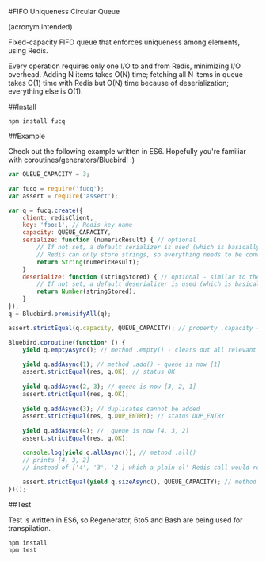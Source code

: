 #FIFO Uniqueness Circular Queue

(acronym intended)

Fixed-capacity FIFO queue that enforces uniqueness among elements, using Redis.

Every operation requires only one I/O to and from Redis, minimizing I/O overhead.
Adding N items takes O(N) time;
fetching all N items in queue takes O(1) time with Redis but O(N) time because of deserialization; 
everything else is O(1).

##Install

```
npm install fucq
```

##Example

Check out the following example written in ES6. Hopefully you're familiar with coroutines/generators/Bluebird! :)

```JavaScript
var QUEUE_CAPACITY = 3;

var fucq = require('fucq');
var assert = require('assert');

var q = fucq.create({
    client: redisClient,
    key: 'foo:1', // Redis key name
    capacity: QUEUE_CAPACITY,
    serialize: function (numericResult) { // optional
        // If not set, a default serializer is used (which is basically a JSON.stringify() that can handle undefined)
        // Redis can only store strings, so everything needs to be converted to and from a string.
        return String(numericResult);
    }
    deserialize: function (stringStored) { // optional - similar to the "serialize" option above
        // If not set, a default deserializer is used (which is basically a JSON.parse() that can handle undefined)
        return Number(stringStored);
    }
});
q = Bluebird.promisifyAll(q);

assert.strictEqual(q.capacity, QUEUE_CAPACITY); // property .capacity - not asynchronous

Bluebird.coroutine(function* () {
    yield q.emptyAsync(); // method .empty() - clears out all relevant Redis keys
    
    yield q.addAsync(1); // method .add() - queue is now [1]
    assert.strictEqual(res, q.OK); // status OK
    
    yield q.addAsync(2, 3); // queue is now [3, 2, 1]
    assert.strictEqual(res, q.OK);
    
    yield q.addAsync(3); // duplicates cannot be added
    assert.strictEqual(res, q.DUP_ENTRY); // status DUP_ENTRY
    
    yield q.addAsync(4); //  queue is now [4, 3, 2]
    assert.strictEqual(res, q.OK);

    console.log(yield q.allAsync()); // method .all()
    // prints [4, 3, 2]
    // instead of ['4', '3', '2'] which a plain ol' Redis call would return without a deserializer
    
    assert.strictEqual(yield q.sizeAsync(), QUEUE_CAPACITY); // method .size() - asynchronous
})();
```

##Test

Test is written in ES6, so Regenerator, 6to5 and Bash are being used for transpilation.

```
npm install
npm test
```
